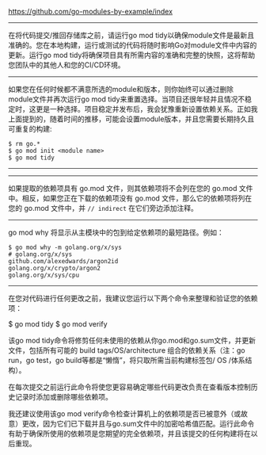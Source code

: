 https://github.com/go-modules-by-example/index

---

在将代码提交/推回存储库之前，请运行go mod tidy以确保module文件是最新且准确的。您在本地构建，运行或测试的代码将随时影响Go对module文件中内容的更新。运行go mod tidy将确保项目具有所需内容的准确和完整的快照，这将帮助您团队中的其他人和您的CI/CD环境。

---

如果您在任何时候都不满意所选的module和版本，则你始终可以通过删除module文件并再次运行go mod tidy来重置选择。当项目还很年轻并且情况不稳定时，这更是一种选择。项目稳定并发布后，我会犹豫重新设置依赖关系。正如我上面提到的，随着时间的推移，可能会设置module版本，并且您需要长期持久且可重复的构建:

```
$ rm go.*
$ go mod init <module name>
$ go mod tidy
```

---



---



如果提取的依赖项具有 go.mod 文件，则其依赖项将不会列在您的 go.mod 文件中。相反，如果您正在下载的依赖项没有 go.mod 文件，那么它的依赖项将列在您的 go.mod 文件中，并 `// indirect` 在它们旁边添加注释。

---

go mod why 将显示从主模块中的包到给定依赖项的最短路径。例如：

```
$ go mod why -m golang.org/x/sys
# golang.org/x/sys
github.com/alexedwards/argon2id
golang.org/x/crypto/argon2
golang.org/x/sys/cpu
```

---

在您对代码进行任何更改之前，我建议您运行以下两个命令来整理和验证您的依赖项：

$ go mod tidy
$ go mod verify

该go mod tidy命令将修剪任何未使用的依赖从你go.mod和go.sum文件，并更新文件，包括所有可能的 build tags/OS/architecture 组合的依赖关系（注：go run，go test，go build等都是“懒惰”，将只取所需当前构建标签包/ OS /体系结构）。

在每次提交之前运行此命令将使您更容易确定哪些代码更改负责在查看版本控制历史记录时添加或删除哪些依赖项。

我还建议使用该go mod verify命令检查计算机上的依赖项是否已被意外（或故意）更改，因为它们已下载并且与go.sum文件中的加密哈希值匹配。运行此命令有助于确保所使用的依赖项是您期望的完全依赖项，并且该提交的任何构建将在以后重现。